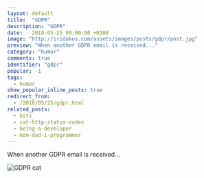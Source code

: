 ```yaml
---
layout: default
title:  "GDPR"
description: "GDPR"
date:   2018-05-25 09:00:00 +0300
image: "http://iridakos.com/assets/images/posts/gdpr/post.jpg"
preview: "When another GDPR email is received..."
category: "humor"
comments: true
identifier: "gdpr"
popular: -1
tags:
  - humor
show_popular_inline_posts: true
redirect_from:
  - /2018/05/25/gdpr.html
related_posts:
  - bits
  - cat-http-status-codes
  - being-a-developer
  - mom-dad-i-programmer
---
```


When another GDPR email is received...

![GDPR cat]({{site.url}}/assets/images/posts/gdpr/post.jpg)
